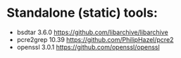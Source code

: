 # Standalone (static) tools:
- bsdtar 3.6.0 <https://github.com/libarchive/libarchive>
- pcre2grep 10.39 <https://github.com/PhilipHazel/pcre2>
- openssl 3.0.1 <https://github.com/openssl/openssl>

